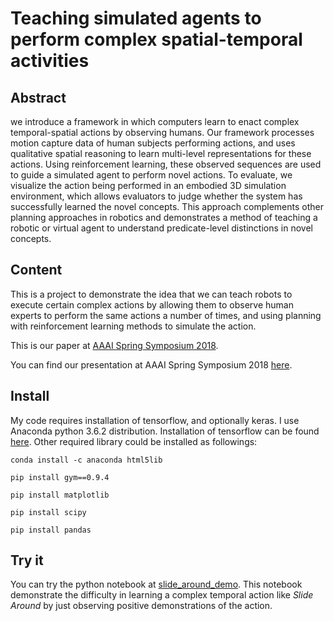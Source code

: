 # Teaching simulated agents to perform complex spatial-temporal activities

## Abstract

we introduce a framework in which computers learn to enact complex temporal-spatial actions by observing humans. Our framework processes  motion capture data of human subjects performing actions, and uses qualitative spatial reasoning to learn multi-level representations for
these actions. Using reinforcement learning, these observed sequences are used to guide a simulated agent to perform novel actions. To evaluate, we visualize the action being performed in an embodied 3D simulation environment, which allows evaluators to judge whether the system has successfully learned the novel concepts. This approach complements other planning approaches in robotics and demonstrates a method of teaching a robotic or virtual agent to understand predicate-level distinctions in novel concepts.

## Content

This is a project to demonstrate the idea that we can teach robots to execute certain complex actions by allowing them to observe human experts to perform the same actions a number of times, and using planning with reinforcement learning methods to simulate the action.

This is our paper at [AAAI Spring Symposium 2018](https://www.researchgate.net/profile/Tuan_Do14/publication/322836314_Teaching_Virtual_Agents_to_Perform_Complex_Spatial-Temporal_Activities/links/5a724463458515512075e396/Teaching-Virtual-Agents-to-Perform-Complex-Spatial-Temporal-Activities.pdf). 

You can find our presentation at AAAI Spring Symposium 2018 [here](miscellanous/AAAI-SS-2018-jp-edits.pptx).

## Install

My code requires installation of tensorflow, and optionally keras. I use Anaconda python 3.6.2 distribution. Installation of tensorflow can be found [here](https://www.tensorflow.org/install/). Other required library could be installed as followings:

```
conda install -c anaconda html5lib

pip install gym==0.9.4

pip install matplotlib

pip install scipy

pip install pandas
```

## Try it

You can try the python notebook at [slide_around_demo](demo/slide_around_demo.ipynb). This notebook demonstrate the difficulty in learning a complex temporal action like *Slide Around* by just observing positive demonstrations of the action. 

